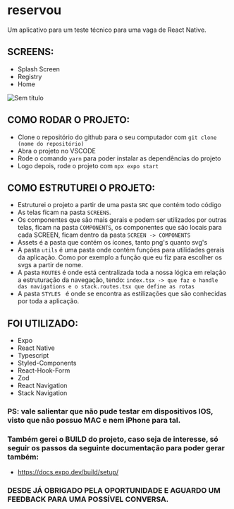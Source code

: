 # reservou
Um aplicativo para um teste técnico para uma vaga de React Native.


## SCREENS:
- Splash Screen
- Registry
- Home


![Sem título](https://github.com/JeshuaBen/reservou/assets/89667317/e2af213e-5e90-4f7e-a628-3134f2c3ce26)


 ## COMO RODAR O PROJETO:

- Clone o repositório do github para o seu computador com ```git clone (nome do repositório)```
- Abra o projeto no VSCODE
- Rode o comando ``` yarn ``` para poder instalar as dependências do projeto
- Logo depois, rode o projeto com ```npx expo start```


## COMO ESTRUTUREI O PROJETO:
- Estruturei o projeto a partir de uma pasta ```SRC``` que contém todo código
- As telas ficam na pasta ```SCREENS```.
- Os componentes que são mais gerais e podem ser utilizados por outras telas, ficam na pasta ```COMPONENTS```, os componentes que são locais para cada SCREEN, ficam dentro da pasta ```SCREEN -> COMPONENTS ```
- Assets é a pasta que contém os ícones, tanto png's quanto svg's
- A pasta ```utils``` é uma pasta onde contém funções para utilidades gerais da aplicação. Como por exemplo a função que eu fiz para escolher os svgs a partir de nome.
- A pasta ```ROUTES``` é onde está centralizada toda a nossa lógica em relação a estruturação da navegação, tendo: ```index.tsx -> que faz o handle das navigations e o stack.routes.tsx que define as rotas```
- A pasta ```STYLES ``` é onde se encontra as estilizações que são conhecidas por toda a aplicação.


## FOI UTILIZADO:
- Expo
- React Native
- Typescript
- Styled-Components
- React-Hook-Form
- Zod
- React Navigation
- Stack Navigation


### PS: vale salientar que não pude testar em dispositivos IOS, visto que não possuo MAC e nem iPhone para tal.

### Também gerei o BUILD do projeto, caso seja de interesse, só seguir os passos da seguinte documentação para poder gerar também:
- https://docs.expo.dev/build/setup/

### DESDE JÁ OBRIGADO PELA OPORTUNIDADE E AGUARDO UM FEEDBACK PARA UMA POSSÍVEL CONVERSA.
